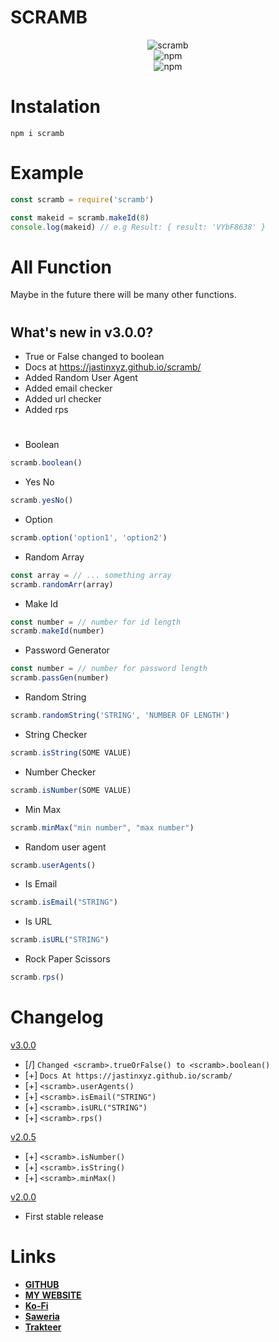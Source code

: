# SCRAMB
<div align="center">

![scramb](https://img.shields.io/badge/Scramb-Randomize%20anything...-brightgreen?style=for-the-badge)<br>
![npm](https://img.shields.io/npm/v/scramb?label=Current%20Version&style=for-the-badge)<br>
![npm](https://img.shields.io/npm/dt/scramb?style=for-the-badge)

</div>

# Instalation
```cli
npm i scramb
```

# Example
```js
const scramb = require('scramb')

const makeid = scramb.makeId(8)
console.log(makeid) // e.g Result: { result: 'VYbF8638' }
```

# All Function
Maybe in the future there will be many other functions.
#
## What's new in v3.0.0?
- True or False changed to boolean
- Docs at https://jastinxyz.github.io/scramb/
- Added Random User Agent
- Added email checker
- Added url checker
- Added rps

#
- Boolean
```js
scramb.boolean()
```
- Yes No
```js
scramb.yesNo()
```
- Option
```js
scramb.option('option1', 'option2')
```
- Random Array
```js
const array = // ... something array
scramb.randomArr(array)
```
- Make Id
```js
const number = // number for id length
scramb.makeId(number)
```
- Password Generator
```js
const number = // number for password length
scramb.passGen(number)
```
- Random String
```js
scramb.randomString('STRING', 'NUMBER OF LENGTH')
```
- String Checker
```js
scramb.isString(SOME VALUE)
```
- Number Checker
```js
scramb.isNumber(SOME VALUE)
```
- Min Max
```js
scramb.minMax("min number", "max number")
```
- Random user agent
```js
scramb.userAgents()
```
- Is Email
```js
scramb.isEmail("STRING")
```
- Is URL
```js
scramb.isURL("STRING")
```
- Rock Paper Scissors
```js
scramb.rps()
```

# Changelog
[v3.0.0](https://www.npmjs.com/package/scramb/v/3.0.0)
- [/] `Changed <scramb>.trueOrFalse() to <scramb>.boolean()`
- [+] `Docs At https://jastinxyz.github.io/scramb/`
- [+] `<scramb>.userAgents()`
- [+] `<scramb>.isEmail("STRING")`
- [+] `<scramb>.isURL("STRING")`
- [+] `<scramb>.rps()`

[v2.0.5](https://www.npmjs.com/package/scramb/v/2.0.5)
- [+] `<scramb>.isNumber()`
- [+] `<scramb>.isString()`
- [+] `<scramb>.minMax()`

[v2.0.0](https://www.npmjs.com/package/scramb/v/2.0.0)
- First stable release

# Links
- <strong>[GITHUB](https://github.com/JastinXyz)</strong>
- <strong>[MY WEBSITE](https://jastinch.xyz)</strong>
- <strong>[Ko-Fi](https://ko-fi/jastinch)</strong>
- <strong>[Saweria](https://saweria.co/jastinch)</strong>
- <strong>[Trakteer](https://trakteer.id/jastinch)</strong>